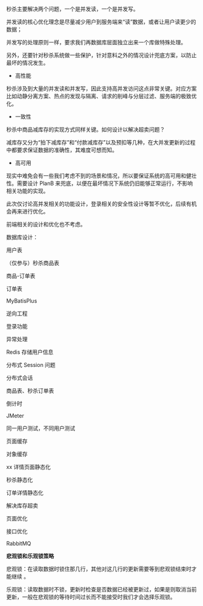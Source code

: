 秒杀主要解决两个问题，一个是并发读，一个是并发写。

并发读的核心优化理念是尽量减少用户到服务端来“读”数据，或者让用户读更少的数据；

并发写的处理原则一样，要求我们再数据库层面独立出来一个库做特殊处理。

另外，还要针对秒杀系统做一些保护，针对意料之外的情况设计兜底方案，以防止最坏的情况发生。

- 高性能

秒杀涉及到大量的并发读和并发写，因此支持高并发访问这点非常关键。对应方案比如动静分离方案、热点的发现与隔离、请求的削峰与分层过滤、服务端的极致优化。

- 一致性

秒杀中商品减库存的实现方式同样关键。如何设计以解决超卖问题？

减库存又分为“拍下减库存”和“付款减库存”以及预扣等几种，在大并发更新的过程中都要求保证数据的准确性，其难度可想而知。

- 高可用

现实中难免会有一些我们考虑不到的场景和情况，所以要保证系统的高可用和健壮性。需要设计 PlanB 来兜底，以便在最坏情况下系统仍旧能够正常运行，不影响相关功能的实现。

此次仅讨论高并发相关的功能设计，登录相关的安全性设计等暂不优化，后续有机会再来进行优化。

前端相关的设计和优化也不考虑。

数据库设计：

用户表

（仅参与）秒杀商品表

商品-订单表

订单表

MyBatisPlus

逆向工程

登录功能

异常处理

Redis 存储用户信息

分布式 Session 问题

分布式会话

商品表、秒杀订单表

倒计时

JMeter

同一用户测试，不同用户测试

页面缓存

对象缓存

xx 详情页面静态化

秒杀静态化

订单详情静态化

解决库存超卖

页面优化

接口优化

RabbitMQ





**悲观锁和乐观锁策略**

悲观锁：在读取数据时锁住那几行，其他对这几行的更新需要等到悲观锁结束时才能继续 。

乐观锁：读取数据时不锁，更新时检查是否数据已经被更新过，如果是则取消当前更新，一般在悲观锁的等待时间过长而不能接受时我们才会选择乐观锁。